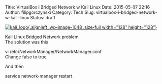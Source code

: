Title: VirtualBox i Bridged Network w Kali Linux
Date: 2015-05-07 22:16
Author: filipgorczynski
Category: Tech
Slug: virtualbox-i-bridged-network-w-kali-linux
Status: draft

[![kali\_logo](https://filipgorczynski.files.wordpress.com/2015/05/kali_logo.png){.alignleft .wp-image-1048 .size-full width="128" height="128"}](https://filipgorczynski.files.wordpress.com/2015/05/kali_logo.png)

Kali LInux Bridged Network problem  
The solution was this

vi /etc/NetworkManager/NetworkManager.conf  
Change false to true

And then

service network-manager restart
